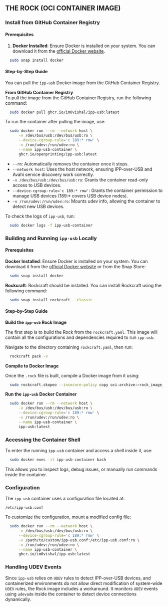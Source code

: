 ## THE ROCK (OCI CONTAINER IMAGE)

### Install from GitHub Container Registry
#### Prerequisites

1. **Docker Installed**: Ensure Docker is installed on your system. You can download it from the [official Docker website](https://www.docker.com/get-started).
```sh
  sudo snap install docker
```

#### Step-by-Step Guide

You can pull the `ipp-usb` Docker image from the GitHub Container Registry.

**From GitHub Container Registry** <br>
To pull the image from the GitHub Container Registry, run the following command:
```sh
  sudo docker pull ghcr.io/im0vishal/ipp-usb:latest
```

To run the container after pulling the image, use:
```sh
  sudo docker run --rm --network host \
      -v /dev/bus/usb:/dev/bus/usb:ro \
      --device-cgroup-rule='c 189:* rmw' \
      -v /run/udev:/run/udev:ro \
      --name ipp-usb-container \
      ghcr.io/openprinting/ipp-usb:latest
```

- `--rm`: Automatically removes the container once it stops.
- `--network host`: Uses the host network, ensuring IPP-over-USB and Avahi service discovery work correctly.
- `-v /dev/bus/usb:/dev/bus/usb:ro`: Grants the container read-only access to USB devices.
- `--device-cgroup-rule='c 189:* rmw'`: Grants the container permission to manage USB devices (189:* covers USB device nodes).
- `-v /run/udev:/run/udev:ro`: Mounts udev info, allowing the container to detect new USB devices.

To check the logs of `ipp-usb`, run:
```sh
  sudo docker logs -f ipp-usb-container
```

### Building and Running `ipp-usb` Locally

#### Prerequisites

**Docker Installed**: Ensure Docker is installed on your system. You can download it from the [official Docker website](https://www.docker.com/get-started) or from the Snap Store:
```sh
  sudo snap install docker
```

**Rockcraft**: Rockcraft should be installed. You can install Rockcraft using the following command:
```sh
  sudo snap install rockcraft --classic
```

#### Step-by-Step Guide

**Build the `ipp-usb` Rock Image**

The first step is to build the Rock from the `rockcraft.yaml`. This image will contain all the configurations and dependencies required to run `ipp-usb`.

Navigate to the directory containing `rockcraft.yaml`, then run:
```sh
  rockcraft pack -v
```

**Compile to Docker Image**

Once the `.rock` file is built, compile a Docker image from it using:
```sh
  sudo rockcraft.skopeo --insecure-policy copy oci-archive:<rock_image_name> docker-daemon:ipp-usb:latest
```

**Run the `ipp-usb` Docker Container**

```sh
  sudo docker run --rm --network host \
      -v /dev/bus/usb:/dev/bus/usb:ro \
      --device-cgroup-rule='c 189:* rmw' \
      -v /run/udev:/run/udev:ro \
      --name ipp-usb-container \
      ipp-usb:latest
```

### Accessing the Container Shell

To enter the running `ipp-usb` container and access a shell inside it, use:
```sh
  sudo docker exec -it ipp-usb-container bash
```
This allows you to inspect logs, debug issues, or manually run commands inside the container.

### Configuration

The `ipp-usb` container uses a configuration file located at:
```
/etc/ipp-usb.conf
```
To customize the configuration, mount a modified config file:
```sh
  sudo docker run --rm --network host \
      -v /dev/bus/usb:/dev/bus/usb:ro \
      --device-cgroup-rule='c 189:* rmw' \
      -v /path/to/custom/ipp-usb.conf:/etc/ipp-usb.conf:ro \
      -v /run/udev:/run/udev:ro \
      --name ipp-usb-container \
      ghcr.io/im0vishal/ipp-usb:latest
```

### Handling UDEV Events

Since `ipp-usb` relies on `UDEV` rules to detect IPP-over-USB devices, and containerized environments do not allow direct modification of system-wide `UDEV` rules, the Rock image includes a workaround. It monitors `UDEV` events using `udevadm` inside the container to detect device connections dynamically.

